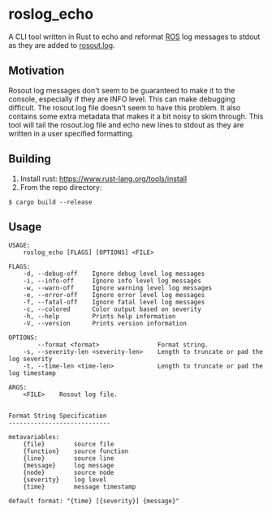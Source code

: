 # roslog_echo

A CLI tool written in Rust to echo and reformat [ROS](https://www.ros.org/) log messages to stdout as
they are added to [rosout.log](http://wiki.ros.org/rosout#rosout.log).

## Motivation

Rosout log messages don't seem to be guaranteed to make it to the console, especially if they are INFO level.  This can
make debugging difficult.  The rosout.log file doesn't seem to have this problem.  It also contains some extra metadata
that makes it a bit noisy to skim through.  This tool will tail the rosout.log file and echo new lines to stdout as they
are written in a user specified formatting.


## Building

1. Install rust: https://www.rust-lang.org/tools/install
2. From the repo directory:
```
$ cargo build --release
```

## Usage
```
USAGE:
    roslog_echo [FLAGS] [OPTIONS] <FILE>

FLAGS:
    -d, --debug-off    Ignore debug level log messages
    -i, --info-off     Ignore info level log messages
    -w, --warn-off     Ignore warning level log messages
    -e, --error-off    Ignore error level log messages
    -f, --fatal-off    Ignore fatal level log messages
    -c, --colored      Color output based on severity
    -h, --help         Prints help information
    -V, --version      Prints version information

OPTIONS:
        --format <format>                Format string.
    -s, --severity-len <severity-len>    Length to truncate or pad the log severity
    -t, --time-len <time-len>            Length to truncate or pad the log timestamp

ARGS:
    <FILE>    Rosout log file.


Format String Specification
----------------------------

metavariables:
    {file}        source file
    {function}    source function
    {line}        source line
    {message}     log message
    {node}        source node
    {severity}    log level
    {time}        message timestamp

default format: "{time} [{severity}] {message}"

```